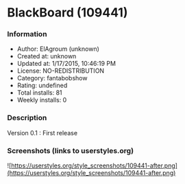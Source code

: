 # BlackBoard (109441)

### Information
- Author: ElAgroum (unknown)
- Created at: unknown
- Updated at: 1/17/2015, 10:46:19 PM
- License: NO-REDISTRIBUTION
- Category: fantabobshow
- Rating: undefined
- Total installs: 81
- Weekly installs: 0


### Description
Version 0.1 :
First release


### Screenshots (links to userstyles.org)
![https://userstyles.org/style_screenshots/109441-after.png](https://userstyles.org/style_screenshots/109441-after.png)


